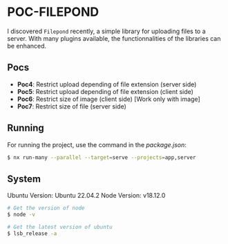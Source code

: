 # POC-FILEPOND

I discovered `Filepond` recently, a simple library for uploading files to a server. With many plugins available, the functionnalities of the libraries can be enhanced.

## Pocs

- **Poc4**: Restrict upload depending of file extension (server side)
- **Poc5**: Restrict upload depending of file extension (client side)
- **Poc6**: Restrict size of image (client side) [Work only with image]
- **Poc7**: Restrict size of file (server side)

## Running

For running the project, use the command in the _package.json_:

```bash
$ nx run-many --parallel --target=serve --projects=app,server
```

## System

Ubuntu Version: Ubuntu 22.04.2
Node Version: v18.12.0

```bash
# Get the version of node
$ node -v

# Get the latest version of ubuntu
$ lsb_release -a
```
